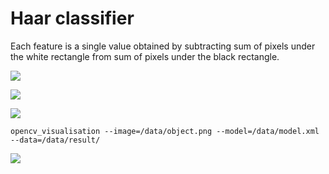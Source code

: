 # Haar classifier

Each feature is a single value obtained by subtracting sum of pixels under the white rectangle from sum of pixels under the black rectangle.

![](https://docs.opencv.org/master/haar_features.jpg)

![](https://docs.opencv.org/master/haar.png)

![](https://docs.opencv.org/master/Cascade_Classifier_Tutorial_Result_Haar.jpg)

```
opencv_visualisation --image=/data/object.png --model=/data/model.xml --data=/data/result/

```

![](https://docs.opencv.org/master/visualisation_video.png)

